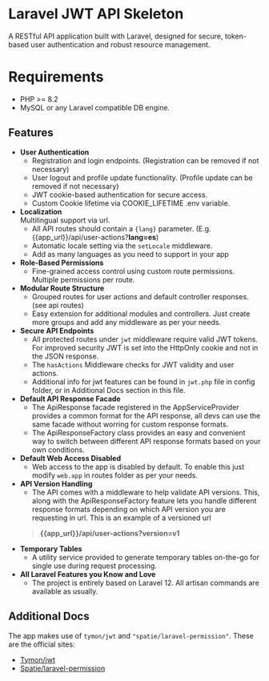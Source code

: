 # Laravel JWT API Skeleton

A RESTful API application built with Laravel, designed for secure, token-based user authentication and robust resource management.

# Requirements

- PHP >= 8.2
- MySQL or any Laravel compatible DB engine.

## Features

- **User Authentication**
  - Registration and login endpoints. (Registration can be removed if not necessary)
  - User logout and profile update functionality. (Profile update can be removed if not necessary)
  - JWT cookie-based authentication for secure access.
  - Custom Cookie lifetime via COOKIE_LIFETIME .env variable.
- **Localization**<br>
  Multilingual support via url.
  - All API routes should contain a `{lang}` parameter. (E.g. {{app_url}}/api/user-actions?**lang=es**)
  - Automatic locale setting via the `setLocale` middleware.
  - Add as many languages as you need to support in your app
- **Role-Based Permissions**
  - Fine-grained access control using custom route permissions. Multiple permissions per route.
- **Modular Route Structure**<br>
  - Grouped routes for user actions and default controller responses. (see api routes)
  - Easy extension for additional modules and controllers. Just create more groups and add any middleware as per your needs.
- **Secure API Endpoints**
  - All protected routes under `jwt` middleware require valid JWT tokens. For improved security JWT is set into the HttpOnly cookie and not in the JSON response.
  - The `hasActions` Middleware checks for JWT validity and user actions.
  - Additional info for jwt features can be found in `jwt.php` file in config folder, or in Additional Docs section in this file.
- **Default API Response Facade**
  - The ApiResponse facade registered in the AppServiceProvider provides a common format for the API response, all devs can use the same facade without worring for custom response formats.
  - The ApiResponseFactory class provides an easy and convenient way to switch between different API response formats based on your own conditions.
- **Default Web Access Disabled**
  - Web access to the app is disabled by default. To enable this just modify `web.app` in routes folder as per your needs.
- **API Version Handling**
  - The API comes with a middleware to help validate API versions. This, along with the ApiResponseFactory feature lets you handle different response formats depending on which API version you are requesting in url. This is an example of a versioned url
  > **{{app_url}}/api/user-actions?version=v1**
- **Temporary Tables**
  - A utility service provided to generate temporary tables on-the-go for single use during request processing.
- **All Laravel Features you Know and Love**
  - The project is entirely based on Laravel 12. All artisan commands are available as usually.

## Additional Docs
The app makes use of `tymon/jwt` and `"spatie/laravel-permission"`. These are the official sites:

- [Tymon/jwt](https://jwt-auth.readthedocs.io/en/develop)
- [Spatie/laravel-permission](https://spatie.be/docs/laravel-permission/v6/introduction)